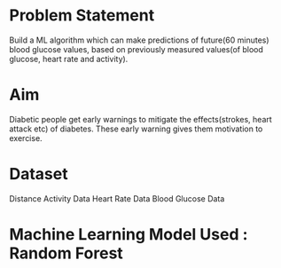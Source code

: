 # Problem Statement
Build a ML algorithm which can make predictions of future(60 minutes) blood glucose values, based on previously measured values(of blood glucose, heart rate and activity).

# Aim
Diabetic people get early warnings to mitigate the effects(strokes, heart attack etc) of diabetes. These early warning gives them motivation to exercise.

# Dataset
Distance Activity Data
Heart Rate Data
Blood Glucose Data

# Machine Learning Model Used : Random Forest
